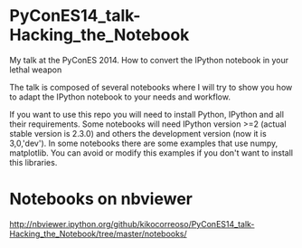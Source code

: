 PyConES14_talk-Hacking_the_Notebook
=============================================

My talk at the PyConES 2014. How to convert the IPython notebook in your lethal weapon

The talk is composed of several notebooks where I will try to show you how to adapt the IPython notebook 
to your needs and workflow.

If you want to use this repo you will need to install Python, IPython and all their requirements. 
Some notebooks will need IPython version >=2 (actual stable version is 2.3.0) and others the development 
version (now it is 3,0,'dev'). In some notebooks there are some examples that use numpy, matplotlib. 
You can avoid or modify this examples if you don't want to install this libraries.

Notebooks on nbviewer
=====================

http://nbviewer.ipython.org/github/kikocorreoso/PyConES14_talk-Hacking_the_Notebook/tree/master/notebooks/
